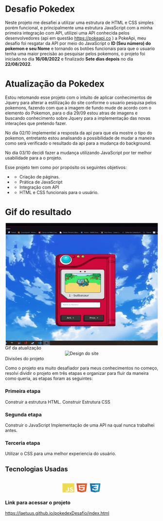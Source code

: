 <h1 align="centre">Desafio Pokedex</h1>

Neste projeto me desafiei a utilizar uma estrutura de HTML e CSS simples porém funcional, e principalmente uma estrutura JavaScript com a minha primeira integração com API, utilizei uma API conhecida pelos desenvolvedores (api em questão https://pokeapi.co ) a PokeApi, meu desafio foi resgatar da API por meio do JavaScript o **ID (Seu número) do pokemon e seu Nome** e tornando os botões funcionais para que o usuario tenha uma maior precisão ao pesquisar pelos pokemons, o projeto foi iniciado no dia **16/08/2022** e finalizado **Sete dias depois** no dia **22/08/2022**.

<h1 align="centre">Atualização da Pokedex</h1>
Estou retomando esse projeto com o intuito de aplicar conhecimentos de Jquery para alterar a estilização do site conforme o usuario pesquisa pelos pokemons, fazendo com que a imagem de fundo mude de acordo com o elemento do Pokemon, para o dia 29/09 estou atras de imagens e buscando conhecimento sobre Jquery para a implementação das novas interações que pretendo fazer.

No dia 02/10 implementei a resposta da api para que ela mostre o tipo do pokemon, entretanto estou analisando a possibilidade de mudar 
a maneira como será verificado o resultado da api para a mudança do background.

No dia 03/10 decidi fazer a mudança utilizando JavaScript por ter melhor usabilidade para a o projeto.

Esse projeto tem como por propósito os seguintes objetivos:

* - Criação de páginas.
* - Prática de JavaScript
* - Integração com API
* - HTML e CSS funcionais para o usuário.

# Gif do resultado

<div align="center">
<img align="center" alt="Design do site" height="400" width="500" src="./assets/Design/pokedex.gif">
</div

## Gif da atualização

<div align="center">
<img align="center" alt="Design do site" height="400" width="500" src="./assets/Design/design-att.gif">
</div

<h2 align="centre">Divisões do projeto</h2>

Como o projeto era muito desafiador para meus conhecimentos no começo, resolvi dividir o projeto em três etapas e organizar para fluir da maneira como queria, as etapas foram as seguintes:

### Primeira etapa
Construir a estrutura HTML.
Construir Estrutura CSS

### Segunda etapa
Construir o JavaScript
Implementação de uma API na qual nunca trabalhei antes.

### Terceria etapa
Utilizar o CSS para uma melhor experiencia do usuário.


<h2 align="centre">Tecnologias Usadas</h2>

<div align="center">
     <div style="display: inline_block margin-left:auto margin-rigth:auto"><br>
        <img align="center" alt="JavaScript icon" height="30" width="40" src="https://raw.githubusercontent.com/devicons/devicon/master/icons/javascript/javascript-plain.svg">  
       <img align="center" alt="HTML icon" height="30" width="40" src="https://raw.githubusercontent.com/devicons/devicon/master/icons/html5/html5-original.svg">
       <img align="center" alt="CSS icon" height="30" width="40" src="https://raw.githubusercontent.com/devicons/devicon/master/icons/css3/css3-original.svg">
    </div>
</div>

<h3 align="centre"> Link para acessar o projeto</h3>

https://laetuus.github.io/pokedexDesafio/index.html

